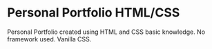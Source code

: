 # Personal Portfolio HTML/CSS
Personal Portfolio created using HTML and CSS basic knowledge.
No framework used. Vanilla CSS.
